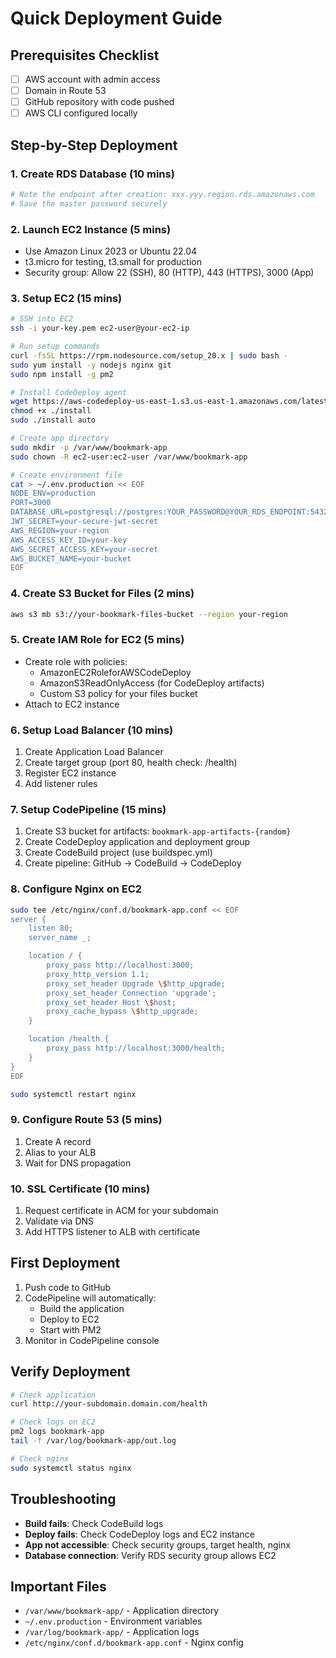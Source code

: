 # Quick Deployment Guide

## Prerequisites Checklist
- [ ] AWS account with admin access
- [ ] Domain in Route 53
- [ ] GitHub repository with code pushed
- [ ] AWS CLI configured locally

## Step-by-Step Deployment

### 1. Create RDS Database (10 mins)
```bash
# Note the endpoint after creation: xxx.yyy.region.rds.amazonaws.com
# Save the master password securely
```

### 2. Launch EC2 Instance (5 mins)
- Use Amazon Linux 2023 or Ubuntu 22.04
- t3.micro for testing, t3.small for production
- Security group: Allow 22 (SSH), 80 (HTTP), 443 (HTTPS), 3000 (App)

### 3. Setup EC2 (15 mins)
```bash
# SSH into EC2
ssh -i your-key.pem ec2-user@your-ec2-ip

# Run setup commands
curl -fsSL https://rpm.nodesource.com/setup_20.x | sudo bash -
sudo yum install -y nodejs nginx git
sudo npm install -g pm2

# Install CodeDeploy agent
wget https://aws-codedeploy-us-east-1.s3.us-east-1.amazonaws.com/latest/install
chmod +x ./install
sudo ./install auto

# Create app directory
sudo mkdir -p /var/www/bookmark-app
sudo chown -R ec2-user:ec2-user /var/www/bookmark-app

# Create environment file
cat > ~/.env.production << EOF
NODE_ENV=production
PORT=3000
DATABASE_URL=postgresql://postgres:YOUR_PASSWORD@YOUR_RDS_ENDPOINT:5432/bookmark_app
JWT_SECRET=your-secure-jwt-secret
AWS_REGION=your-region
AWS_ACCESS_KEY_ID=your-key
AWS_SECRET_ACCESS_KEY=your-secret
AWS_BUCKET_NAME=your-bucket
EOF
```

### 4. Create S3 Bucket for Files (2 mins)
```bash
aws s3 mb s3://your-bookmark-files-bucket --region your-region
```

### 5. Create IAM Role for EC2 (5 mins)
- Create role with policies:
  - AmazonEC2RoleforAWSCodeDeploy
  - AmazonS3ReadOnlyAccess (for CodeDeploy artifacts)
  - Custom S3 policy for your files bucket
- Attach to EC2 instance

### 6. Setup Load Balancer (10 mins)
1. Create Application Load Balancer
2. Create target group (port 80, health check: /health)
3. Register EC2 instance
4. Add listener rules

### 7. Setup CodePipeline (15 mins)
1. Create S3 bucket for artifacts: `bookmark-app-artifacts-{random}`
2. Create CodeDeploy application and deployment group
3. Create CodeBuild project (use buildspec.yml)
4. Create pipeline: GitHub → CodeBuild → CodeDeploy

### 8. Configure Nginx on EC2
```bash
sudo tee /etc/nginx/conf.d/bookmark-app.conf << EOF
server {
    listen 80;
    server_name _;

    location / {
        proxy_pass http://localhost:3000;
        proxy_http_version 1.1;
        proxy_set_header Upgrade \$http_upgrade;
        proxy_set_header Connection 'upgrade';
        proxy_set_header Host \$host;
        proxy_cache_bypass \$http_upgrade;
    }

    location /health {
        proxy_pass http://localhost:3000/health;
    }
}
EOF

sudo systemctl restart nginx
```

### 9. Configure Route 53 (5 mins)
1. Create A record
2. Alias to your ALB
3. Wait for DNS propagation

### 10. SSL Certificate (10 mins)
1. Request certificate in ACM for your subdomain
2. Validate via DNS
3. Add HTTPS listener to ALB with certificate

## First Deployment
1. Push code to GitHub
2. CodePipeline will automatically:
   - Build the application
   - Deploy to EC2
   - Start with PM2
3. Monitor in CodePipeline console

## Verify Deployment
```bash
# Check application
curl http://your-subdomain.domain.com/health

# Check logs on EC2
pm2 logs bookmark-app
tail -f /var/log/bookmark-app/out.log

# Check nginx
sudo systemctl status nginx
```

## Troubleshooting
- **Build fails**: Check CodeBuild logs
- **Deploy fails**: Check CodeDeploy logs and EC2 instance
- **App not accessible**: Check security groups, target health, nginx
- **Database connection**: Verify RDS security group allows EC2

## Important Files
- `/var/www/bookmark-app/` - Application directory
- `~/.env.production` - Environment variables
- `/var/log/bookmark-app/` - Application logs
- `/etc/nginx/conf.d/bookmark-app.conf` - Nginx config